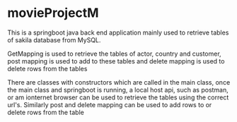 # movieProjectM

This is a springboot java back end application mainly used to retrieve tables of sakila database from MySQL.

GetMapping is used to retrieve the tables of actor, country and customer, post mapping is used to add to these tables and delete mapping is used to delete rows from the tables 

There are classes with constructors which are called in the main class, once the main class and springboot is running, a local host api, such as postman, or am ionternet browser can be used to retrieve
the tables using the correct url's.
  Similarly post and delete mapping can be used to add rows to or delete rows from the table  
